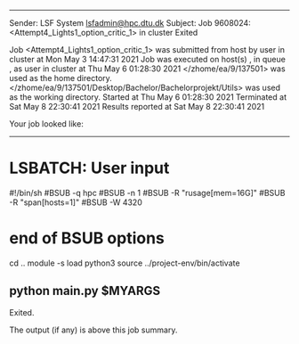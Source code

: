 
------------------------------------------------------------
Sender: LSF System <lsfadmin@hpc.dtu.dk>
Subject: Job 9608024: <Attempt4_Lights1_option_critic_1> in cluster <dcc> Exited

Job <Attempt4_Lights1_option_critic_1> was submitted from host <gbarlogin1> by user <s183914> in cluster <dcc> at Mon May  3 14:47:31 2021
Job was executed on host(s) <n-62-11-60>, in queue <hpc>, as user <s183914> in cluster <dcc> at Thu May  6 01:28:30 2021
</zhome/ea/9/137501> was used as the home directory.
</zhome/ea/9/137501/Desktop/Bachelor/Bachelorprojekt/Utils> was used as the working directory.
Started at Thu May  6 01:28:30 2021
Terminated at Sat May  8 22:30:41 2021
Results reported at Sat May  8 22:30:41 2021

Your job looked like:

------------------------------------------------------------
# LSBATCH: User input
#!/bin/sh
#BSUB -q hpc
#BSUB -n 1
#BSUB -R "rusage[mem=16G]"
#BSUB -R "span[hosts=1]"
#BSUB -W 4320
# end of BSUB options
cd ..
module -s load python3
source ../project-env/bin/activate

python main.py $MYARGS
------------------------------------------------------------

Exited.


The output (if any) is above this job summary.

